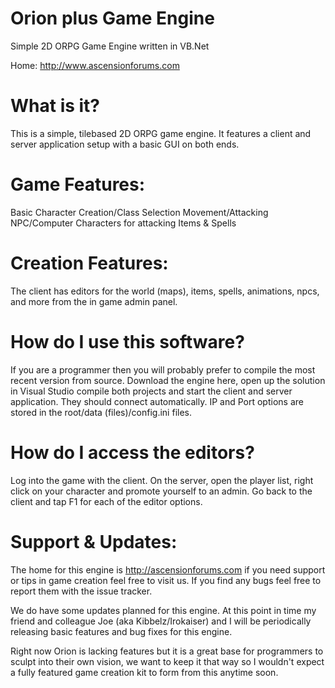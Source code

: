 Orion plus Game Engine
=================

Simple 2D ORPG Game Engine written in VB.Net

Home: http://www.ascensionforums.com

What is it?
===========
This is a simple, tilebased 2D ORPG game engine. It features a client and server application setup with a basic GUI on both ends.

Game Features:
==============
Basic Character Creation/Class Selection
Movement/Attacking
NPC/Computer Characters for attacking
Items & Spells

Creation Features:
==================
The client has editors for the world (maps), items, spells, animations, npcs, and more from the in game admin panel.

How do I use this software?
===========================
If you are a programmer then you will probably prefer to compile the most recent version from source. Download the engine here, open up the solution in Visual Studio compile both projects and start the client and server application. They should connect automatically. IP and Port options are stored in the root/data (files)/config.ini files.

How do I access the editors?
============================
Log into the game with the client. On the server, open the player list, right click on your character and promote yourself to an admin. Go back to the client and tap F1 for each of the editor options.

Support & Updates:
==================
The home for this engine is http://ascensionforums.com if you need support or tips in game creation feel free to visit us. If you find any bugs feel free to report them with the issue tracker.

We do have some updates planned for this engine. At this point in time my friend and colleague Joe (aka Kibbelz/Irokaiser) and I will be periodically releasing basic features and bug fixes for this engine. 

Right now Orion is lacking features but it is a great base for programmers to sculpt into their own vision, we want to keep it that way so I wouldn't expect a fully featured game creation kit to form from this anytime soon.
